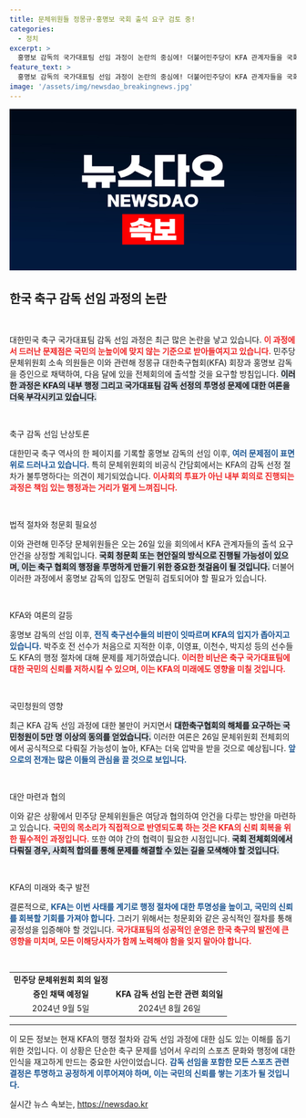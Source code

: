 ```yaml
---
title: 문체위원들 정몽규·홍명보 국회 출석 요구 검토 중!
categories:
  - 정치
excerpt: >
  홍명보 감독의 국가대표팀 선임 과정이 논란의 중심에! 더불어민주당이 KFA 관계자들을 국회에 불러 진상 조사에 나선다. 축구 팬들의 열띤 관심 속에 드러나는 진실은 무엇일까?
feature_text: >
  홍명보 감독의 국가대표팀 선임 과정이 논란의 중심에! 더불어민주당이 KFA 관계자들을 국회에 불러 진상 조사에 나선다. 축구 팬들의 열띤 관심 속에 드러나는 진실은 무엇일까?
image: '/assets/img/newsdao_breakingnews.jpg'
---
```


<p><img src="/assets/img/newsdao_breakingnews.jpg" alt="koreaapp 속보" /></p>

<h2 data-ke-size="size26">한국 축구 감독 선임 과정의 논란</h2>  

<p data-ke-size="size16">&nbsp;</p>

<p>대한민국 축구 국가대표팀 감독 선임 과정은 최근 많은 논란을 낳고 있습니다. <b><span style="color: #ee2323;">이 과정에서 드러난 문제점은 국민의 눈높이에 맞지 않는 기준으로 받아들여지고 있습니다.</span></b>  민주당 문체위원회 소속 의원들은 이와 관련해 정몽규 대한축구협회(KFA) 회장과 홍명보 감독을 증인으로 채택하여, 다음 달에 있을 전체회의에 출석할 것을 요구할 방침입니다. <b><span style="background-color: #21538527;">이러한 과정은 KFA의 내부 행정 그리고 국가대표팀 감독 선정의 투명성 문제에 대한 여론을 더욱 부각시키고 있습니다.</span></b> </p>

<p data-ke-size="size16">&nbsp;</p>

<p>축구 감독 선임 난상토론  </p>

<p>대한민국 축구 역사의 한 페이지를 기록할 홍명보 감독의 선임 이후, <b><span style="color: #1a5490;">여러 문제점이 표면 위로 드러나고 있습니다.</span></b> 특히 문체위원회의 비공식 간담회에서는 KFA의 감독 선정 절차가 불투명하다는 의견이 제기되었습니다. <b><span style="color: #ee2323;">이사회의 투표가 아닌 내부 회의로 진행되는 과정은 책임 있는 행정과는 거리가 멀게 느껴집니다.</span></b> </p>

<p data-ke-size="size16">&nbsp;</p>

<p>법적 절차와 청문회 필요성  </p>

<p>이와 관련해 민주당 문체위원들은 오는 26일 있을 회의에서 KFA 관계자들의 출석 요구 안건을 상정할 계획입니다. <b><span style="background-color: #21538527;">국회 청문회 또는 현안질의 방식으로 진행될 가능성이 있으며, 이는 축구 협회의 행정을 투명하게 만들기 위한 중요한 첫걸음이 될 것입니다.</span></b>  더불어 이러한 과정에서 홍명보 감독의 입장도 면밀히 검토되어야 할 필요가 있습니다.</p>

<p data-ke-size="size16">&nbsp;</p>

<p>KFA와 여론의 갈등  </p>

<p>홍명보 감독의 선임 이후, <b><span style="color: #1a5490;">전직 축구선수들의 비판이 잇따르며 KFA의 입지가 좁아지고 있습니다.</span></b> 박주호 전 선수가 처음으로 지적한 이후, 이영표, 이천수, 박지성 등의 선수들도 KFA의 행정 절차에 대해 문제를 제기하였습니다. <b><span style="color: #ee2323;">이러한 비난은 축구 국가대표팀에 대한 국민의 신뢰를 저하시킬 수 있으며, 이는 KFA의 미래에도 영향을 미칠 것입니다.</span></b> </p>

<p data-ke-size="size16">&nbsp;</p>

<p>국민청원의 영향  </p>

<p>최근 KFA 감독 선임 과정에 대한 불만이 커지면서 <b><span style="background-color: #21538527;">대한축구협회의 해체를 요구하는 국민청원이 5만 명 이상의 동의를 얻었습니다.</span></b> 이러한 여론은 26일 문체위원회 전체회의에서 공식적으로 다뤄질 가능성이 높아, KFA는 더욱 압박을 받을 것으로 예상됩니다. <b><span style="color: #1a5490;">앞으로의 전개는 많은 이들의 관심을 끌 것으로 보입니다.</span></b></p>

<p data-ke-size="size16">&nbsp;</p>

<p>대안 마련과 협의  </p>

<p>이와 같은 상황에서 민주당 문체위원들은 여당과 협의하여 안건을 다루는 방안을 마련하고 있습니다. <b><span style="color: #ee2323;">국민의 목소리가 직접적으로 반영되도록 하는 것은 KFA의 신뢰 회복을 위한 필수적인 과정입니다.</span></b> 또한 여야 간의 협력이 필요한 시점입니다. <b><span style="background-color: #21538527;">국회 전체회의에서 다뤄질 경우, 사회적 합의를 통해 문제를 해결할 수 있는 길을 모색해야 할 것입니다.</span></b> </p>

<p data-ke-size="size16">&nbsp;</p>

<p>KFA의 미래와 축구 발전  </p>

<p>결론적으로, <b><span style="color: #1a5490;">KFA는 이번 사태를 계기로 행정 절차에 대한 투명성을 높이고, 국민의 신뢰를 회복할 기회를 가져야 합니다.</span></b> 그러기 위해서는 청문회와 같은 공식적인 절차를 통해 공정성을 입증해야 할 것입니다. <b><span style="color: #ee2323;">국가대표팀의 성공적인 운영은 한국 축구의 발전에 큰 영향을 미치며, 모든 이해당사자가 함께 노력해야 함을 잊지 말아야 합니다.</span></b> </p>

<p data-ke-size="size16">&nbsp;</p>

<table style="width: 100%;">
<tr>
<td style="text-align: center; height: 17px;"><b>민주당 문체위원회 회의 일정</b></td>
</tr>
<tr>
<td style="text-align: center; height: 17px;"><b>증인 채택 예정일</b></td>
<td style="text-align: center; height: 17px;"><b>KFA 감독 선임 논란 관련 회의일</b></td>
</tr>
<tr>
<td style="text-align: center; height: 17px;">2024년 9월 5일</td>
<td style="text-align: center; height: 17px;">2024년 8월 26일</td>
</tr>
</table>

<hr> 

<p>이 모든 정보는 현재 KFA의 행정 절차와 감독 선임 과정에 대한 심도 있는 이해를 돕기 위한 것입니다. 이 상황은 단순한 축구 문제를 넘어서 우리의 스포츠 문화와 행정에 대한 인식을 재고하게 만드는 중요한 사안이었습니다. <b><span style="color: #1a5490;">감독 선임을 포함한 모든 스포츠 관련 결정은 투명하고 공정하게 이루어져야 하며, 이는 국민의 신뢰를 쌓는 기초가 될 것입니다.</span></b></p>
실시간 뉴스 속보는, <a href="https://newsdao.kr" rel="dofollow">https://newsdao.kr</a>


